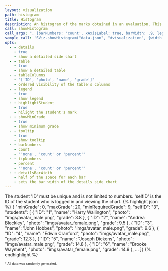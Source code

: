 ```yaml
---
layout: visualization
path: histogram
title: Histogram
description: An histogram of the marks obtained in an evaluation. This visualization has optional detailed side and table views when hovering the main chart.
call: showHistogram
call_args: ", {barNumbers: 'count', xAxisLabel: true, barWidth: .9, legend:'top'}"
sample_call: 'SViz.showHistogram("data.json", "#visualization", {width: 1000});'
opts:
  - - details
    - true
    - show a detailed side chart
  - - table
    - true
    - show a detailed table
  - - tableColumns
    - "['ID', 'photo', 'name', 'grade']"
    - ordered visibility of the table's columns
  - - legend
    - true
    - show legend
  - - highlightStudent
    - true
    - hilight the student's mark
  - - showMinGrade
    - true
    - show minimum grade
  - - tooltip
    - true
    - show tooltip
  - - barNumbers
    - count
    - "'none', 'count' or 'percent'"
  - - tipNumbers
    - percent
    - "'none', 'count' or 'percent'"
  - - detailsBarWidth
    - half of the space for each bar
    - sets the bar width of the details side chart
---
```



The student 'ID' must be unique and is not limited to numbers. 'selfID' is the ID of the student who is logged in and viewing the chart.
{% highlight json %}
{ "minGrade": 0,
  "maxGrade": 20,
  "minRequiredGrade": 9,
  "selfID": "3",
  "students": [
	{ "ID": "1", "name": "Harry Wallington", "photo": "imgs/avatar_male.png", "grade": 3.8  },
	{ "ID": "2", "name": "Andrea Bleckley", "photo": "imgs/avatar_female.png", "grade": 9.5  },
	{ "ID": "3", "name": "John Hobbes", "photo": "imgs/avatar_male.png", "grade": 9.6  },
	{ "ID": "4", "name": "Edwin Cranford", "photo": "imgs/avatar_male.png", "grade": 12.3  },
	{ "ID": "5", "name": "Joseph Dickens", "photo": "imgs/avatar_male.png", "grade": 14.8  },
	{ "ID": "6", "name": "Brooke Wayment", "photo": "imgs/avatar_female.png", "grade": 14.9  },
 ...
]}
{% endhighlight %}
<p class="pull-right" style="font-size: 10px;">* All data was randomly generated.</p>